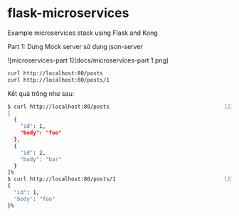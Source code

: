 # flask-microservices
Example microservices stack using Flask and Kong

Part 1: Dựng Mock server sử dụng json-server

![microservices-part 1](docs/microservices-part 1.png)

```bash
curl http://localhost:80/posts
curl http://localhost:80/posts/1
```

Kết quả trông như sau:

```bash
$ curl http://localhost:80/posts                                    [23:33:34]
[
  {
    "id": 1,
    "body": "foo"
  },
  {
    "id": 2,
    "body": "bar"
  }
]%
$ curl http://localhost:80/posts/1                                  [23:33:36]
{
  "id": 1,
  "body": "foo"
}%
```